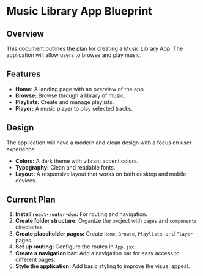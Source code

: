 # Music Library App Blueprint

## Overview

This document outlines the plan for creating a Music Library App. The application will allow users to browse and play music.

## Features

*   **Home:** A landing page with an overview of the app.
*   **Browse:** Browse through a library of music.
*   **Playlists:** Create and manage playlists.
*   **Player:** A music player to play selected tracks.

## Design

The application will have a modern and clean design with a focus on user experience.

*   **Colors:** A dark theme with vibrant accent colors.
*   **Typography:** Clean and readable fonts.
*   **Layout:** A responsive layout that works on both desktop and mobile devices.

## Current Plan

1.  **Install `react-router-dom`:** For routing and navigation.
2.  **Create folder structure:** Organize the project with `pages` and `components` directories.
3.  **Create placeholder pages:** Create `Home`, `Browse`, `Playlists`, and `Player` pages.
4.  **Set up routing:** Configure the routes in `App.jsx`.
5.  **Create a navigation bar:** Add a navigation bar for easy access to different pages.
6.  **Style the application:** Add basic styling to improve the visual appeal.
